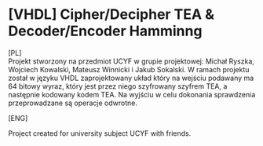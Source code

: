 # [VHDL] Cipher/Decipher TEA & Decoder/Encoder Hamminng

[PL]\
Projekt stworzony na przedmiot UCYF w grupie projektowej: Michał Ryszka, Wojciech Kowalski, Mateusz Winnicki i Jakub Sokalski.
W ramach projektu został w języku VHDL zaprojektowany układ który na wejściu podawany ma 64 bitowy wyraz, 
który jest przez niego szyfrowany szyfrem TEA, a następnie kodowany kodem TEA. Na wyjściu w celu dokonania
sprawdzenia przeprowadzane są operacje odwrotne. 

[ENG]

Project created for university subject UCYF with friends. 




